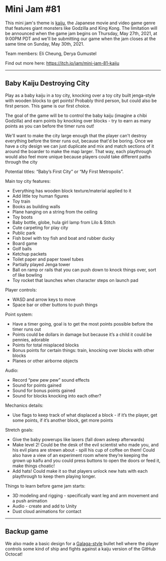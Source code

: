 # Mini Jam #81

This mini jam's theme is [kaiju](https://en.wikipedia.org/wiki/Kaiju), the Japanese movie and video game genre that features giant monsters like Godzilla and King Kong. The limitation will be announced when the game jam begins on Thursday, May 27th, 2021, at 9:00PM PDT and we'll be submitting our game when the jam closes at the same time on Sunday, May 30th, 2021. 

Team members: Eli Cheung, Derya Gumustel

Find out more here: https://itch.io/jam/mini-jam-81-kaiju

---

## Baby Kaiju Destroying City

Play as a baby kaiju in a toy city, knocking over a toy city built jenga-style with wooden blocks to get points! Probably third person, but could also be first person. This game is our first choice. 

The goal of the game will be to control the baby kaiju (imagine a chibi Godzilla) and earn points by knocking over blocks - try to earn as many points as you can before the timer runs out! 

We'll want to make the city large enough that the player can't destroy everything before the timer runs out, because that'd be boring. Once we have a city design we can just duplicate and mix and match sections of it around the boarder to make the map larger. That way, each playthrough would also feel more unique because players could take different paths through the city

Potential titles: “Baby’s First City” or “My First Metropolis”. 

Main toy city features: 
- Everything has wooden block texture/material applied to it
- Add little toy human figures
- Toy train 
- Books as building walls
- Plane hanging on a string from the ceiling
- Toy boots
- Baby bottle, globe, hula girl lamp from Lilo & Stitch
- Cute carpeting for play city
- Public park
- Fish bowl with toy fish and boat and rubber ducky
- Board game
- Golf balls
- Ketchup packets
- Toilet paper and paper towel tubes
- Partially played Jenga tower
- Ball on ramp or rails that you can push down to knock things over, sort of like bowling
- Toy rocket that launches when character steps on launch pad

Player controls:
- WASD and arrow keys to move
- Space bar or other buttons to push things

Point system:
- Have a timer going, goal is to get the most points possible before the timer runs out 
- Points could be dollars in damage but because it’s a child it could be pennies, adorable
- Points for total misplaced blocks
- Bonus points for certain things: train, knocking over blocks with other blocks 
- Planes or other airborne objects

Audio:
- Record “pew pew pew” sound effects
- Sound for points gained
- Sound for bonus points gained
- Sound for blocks knocking into each other? 

Mechanics details:
- Use flags to keep track of what displaced a block - if it’s the player, get some points, if it’s another block, get more points

Stretch goals:
- Give the baby powerups like lasers (fall down asleep afterwards)
- Make level 2! Could be the desk of the evil scientist who made you, and his evil plans are strewn about - spill his cup of coffee on them! Could also have a view of an experiment room where they’re keeping the grown up kaifu and you could press buttons to open the doors or feed it, make things choatic! 
- Add hats! Could make it so that players unlock new hats with each playthrough to keep them playing longer.

Things to learn before game jam starts:
- 3D modeling and rigging - specifically want leg and arm movement and a push animation
- Audio - create and add to Unity
- Dust cloud animations for contact

---

## Backup game

We also made a basic design for a [Galaga-style](https://en.wikipedia.org/wiki/Galaga) bullet hell where the player controls some kind of ship and fights against a kaiju version of the GitHub Octocat! 

